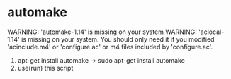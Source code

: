 # automake
WARNING: 'automake-1.14' is missing on your system
WARNING: 'aclocal-1.14' is missing on your system.
         You should only need it if you modified 'acinclude.m4' or
         'configure.ac' or m4 files included by 'configure.ac'.

1. apt-get install automake → sudo apt-get install automake 
2. use(run) this script
